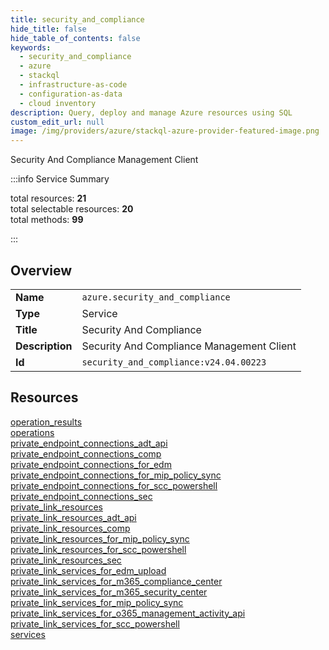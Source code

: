 ```yaml
---
title: security_and_compliance
hide_title: false
hide_table_of_contents: false
keywords:
  - security_and_compliance
  - azure
  - stackql
  - infrastructure-as-code
  - configuration-as-data
  - cloud inventory
description: Query, deploy and manage Azure resources using SQL
custom_edit_url: null
image: /img/providers/azure/stackql-azure-provider-featured-image.png
---
```


Security And Compliance Management Client  
    
:::info Service Summary

<div class="row">
<div class="providerDocColumn">
<span>total resources:&nbsp;<b>21</b></span><br />
<span>total selectable resources:&nbsp;<b>20</b></span><br />
<span>total methods:&nbsp;<b>99</b></span><br />
</div>
</div>

:::

## Overview
<table><tbody>
<tr><td><b>Name</b></td><td><code>azure.security_and_compliance</code></td></tr>
<tr><td><b>Type</b></td><td>Service</td></tr>
<tr><td><b>Title</b></td><td>Security And Compliance</td></tr>
<tr><td><b>Description</b></td><td>Security And Compliance Management Client</td></tr>
<tr><td><b>Id</b></td><td><code>security_and_compliance:v24.04.00223</code></td></tr>
</tbody></table>

## Resources
<div class="row">
<div class="providerDocColumn">
<a href="/providers/azure/security_and_compliance/operation_results/">operation_results</a><br />
<a href="/providers/azure/security_and_compliance/operations/">operations</a><br />
<a href="/providers/azure/security_and_compliance/private_endpoint_connections_adt_api/">private_endpoint_connections_adt_api</a><br />
<a href="/providers/azure/security_and_compliance/private_endpoint_connections_comp/">private_endpoint_connections_comp</a><br />
<a href="/providers/azure/security_and_compliance/private_endpoint_connections_for_edm/">private_endpoint_connections_for_edm</a><br />
<a href="/providers/azure/security_and_compliance/private_endpoint_connections_for_mip_policy_sync/">private_endpoint_connections_for_mip_policy_sync</a><br />
<a href="/providers/azure/security_and_compliance/private_endpoint_connections_for_scc_powershell/">private_endpoint_connections_for_scc_powershell</a><br />
<a href="/providers/azure/security_and_compliance/private_endpoint_connections_sec/">private_endpoint_connections_sec</a><br />
<a href="/providers/azure/security_and_compliance/private_link_resources/">private_link_resources</a><br />
<a href="/providers/azure/security_and_compliance/private_link_resources_adt_api/">private_link_resources_adt_api</a><br />
<a href="/providers/azure/security_and_compliance/private_link_resources_comp/">private_link_resources_comp</a><br />
</div>
<div class="providerDocColumn">
<a href="/providers/azure/security_and_compliance/private_link_resources_for_mip_policy_sync/">private_link_resources_for_mip_policy_sync</a><br />
<a href="/providers/azure/security_and_compliance/private_link_resources_for_scc_powershell/">private_link_resources_for_scc_powershell</a><br />
<a href="/providers/azure/security_and_compliance/private_link_resources_sec/">private_link_resources_sec</a><br />
<a href="/providers/azure/security_and_compliance/private_link_services_for_edm_upload/">private_link_services_for_edm_upload</a><br />
<a href="/providers/azure/security_and_compliance/private_link_services_for_m365_compliance_center/">private_link_services_for_m365_compliance_center</a><br />
<a href="/providers/azure/security_and_compliance/private_link_services_for_m365_security_center/">private_link_services_for_m365_security_center</a><br />
<a href="/providers/azure/security_and_compliance/private_link_services_for_mip_policy_sync/">private_link_services_for_mip_policy_sync</a><br />
<a href="/providers/azure/security_and_compliance/private_link_services_for_o365_management_activity_api/">private_link_services_for_o365_management_activity_api</a><br />
<a href="/providers/azure/security_and_compliance/private_link_services_for_scc_powershell/">private_link_services_for_scc_powershell</a><br />
<a href="/providers/azure/security_and_compliance/services/">services</a><br />
</div>
</div>
